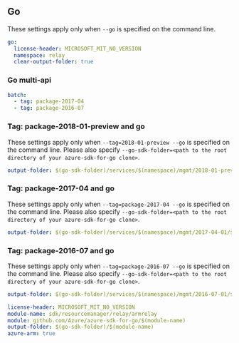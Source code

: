 ## Go

These settings apply only when `--go` is specified on the command line.

``` yaml $(go) && !$(track2)
go:
  license-header: MICROSOFT_MIT_NO_VERSION
  namespace: relay
  clear-output-folder: true
```

### Go multi-api

``` yaml $(go) && !$(track2) && $(multiapi)
batch:
  - tag: package-2017-04
  - tag: package-2016-07
```

### Tag: package-2018-01-preview and go

These settings apply only when `--tag=2018-01-preview --go` is specified on the command line.
Please also specify `--go-sdk-folder=<path to the root directory of your azure-sdk-for-go clone>`.

``` yaml $(tag) == '2018-01-preview' && $(go)
output-folder: $(go-sdk-folder)/services/$(namespace)/mgmt/2018-01-preview/$(namespace)
```

### Tag: package-2017-04 and go

These settings apply only when `--tag=package-2017-04 --go` is specified on the command line.
Please also specify `--go-sdk-folder=<path to the root directory of your azure-sdk-for-go clone>`.

``` yaml $(tag) == 'package-2017-04' && $(go)
output-folder: $(go-sdk-folder)/services/$(namespace)/mgmt/2017-04-01/$(namespace)
```

### Tag: package-2016-07 and go

These settings apply only when `--tag=package-2016-07 --go` is specified on the command line.
Please also specify `--go-sdk-folder=<path to the root directory of your azure-sdk-for-go clone>`.

``` yaml $(tag) == 'package-2016-07' && $(go)
output-folder: $(go-sdk-folder)/services/$(namespace)/mgmt/2016-07-01/$(namespace)
```
```yaml $(go) && $(track2)
license-header: MICROSOFT_MIT_NO_VERSION
module-name: sdk/resourcemanager/relay/armrelay
module: github.com/Azure/azure-sdk-for-go/$(module-name)
output-folder: $(go-sdk-folder)/$(module-name)
azure-arm: true
```


